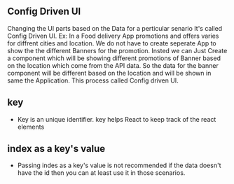 ## Config Driven UI
  Changing the UI parts based on the Data for a perticular senario It's called Config Driven UI.
  Ex: In a Food delivery App promotions and offers varies for diffrent cities and location. We do not have to create seperate App to show the the different Banners for the promotion. Insted we can Just Create a component which will be showing different promotions of Banner based on the location which come from the API data. So the data for the banner component will be different based on the location and will be shown in same the Application. This process called Config driven UI.

  ## key
  - Key is an unique identifier. key helps React to keep track of the react elements

  ## index as a key's value
  - Passing indes as a key's value is not recommended if the data doesn't have the id then you can at least use it in those scenarios.